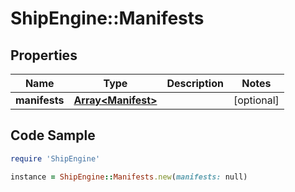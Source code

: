 # ShipEngine::Manifests

## Properties

Name | Type | Description | Notes
------------ | ------------- | ------------- | -------------
**manifests** | [**Array&lt;Manifest&gt;**](Manifest.md) |  | [optional] 

## Code Sample

```ruby
require 'ShipEngine'

instance = ShipEngine::Manifests.new(manifests: null)
```


